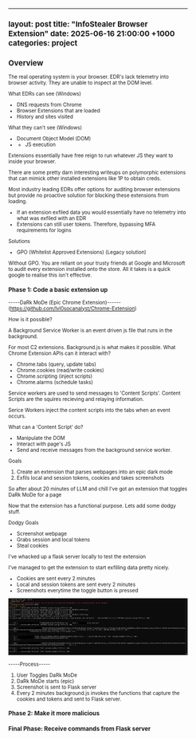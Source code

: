 <style>
  body {
    font-size: 10px !important;
  }
</style>

---
layout: post
title:  "InfoStealer Browser Extension"
date:   2025-06-16 21:00:00 +1000
categories: project
---

## Overview

The real operating system is your browser. EDR's lack telemetry into browser activity. They are unable to inspect at the DOM level.

What EDRs can see (Windows)
- DNS requests from Chrome
- Browser Extensions that are loaded
- History and sites visited

What they can't see (Windows)
- Document Object Model (DOM) 
- - JS execution

Extensions essentially have free reign to run whatever JS they want to inside your browser.

There are some pretty darn interesting writeups on polymorphic extensions that can mimick other installed extensions like 1P to obtain creds. 

Most industry leading EDRs offer options for auditing browser extensions but provide no proactive solution for blocking these extensions from loading.
- If an extension exfiled data you would essentially have no telemetry into what was exfiled with an EDR
- Extensions can still user tokens. Therefore, bypassing MFA requirements for logins

Solutions
- GPO (Whitelist Approved Extensions) (Legacy solution)

Without GPO. You are reliant on your trusty friends at Google and Microsoft to audit every extension installed onto the store. All it takes is a quick google to realise this isn't effective.

### Phase 1: Code a basic extension up

-----DaRk MoDe (Epic Chrome Extension)------
(https://github.com/lvl0socanalyst/Chrome-Extension)

How is it possible?

A Background Service Worker is an event driven js file that runs in the background.

For most C2 extensions. Background.js is what makes it possible. What Chrome Extension APIs can it interact with?
- Chrome.tabs (query, update tabs)
- Chrome.cookies (read/write cookies)
- Chrome.scripting (inject scripts)
- Chrome.alarms (schedule tasks)

Service workers are used to send messages to 'Content Scripts'. Content Scripts are the squires recieving and relaying information.

Serice Workers inject the content scripts into the tabs when an event occurs.

What can a 'Content Script' do?
- Manipulate the DOM
- Interact with page's JS
- Send and receive messages from the background service worker.

Goals
1. Create an extension that parses webpages into an epic dark mode
2. Exfils local and session tokens, cookies and takes screenshots

So after about 20 minutes of LLM and chill I've got an extension that toggles DaRk MoDe for a page

Now that the extension has a functional purpose. Lets add some dodgy stuff.

Dodgy Goals
- Screenshot webpage
- Grabs session and local tokens
- Steal cookies

I've whacked up a flask server locally to test the extension

I've managed to get the extension to start exfilling data pretty nicely. 
- Cookies are sent every 2 minutes
- Local and session tokens are sent every 2 minutes
- Screenshots everytime the toggle button is pressed

![Flask Output](/images/flask_output.PNG)

-----Process-----
1. User Toggles DaRk MoDe
2. DaRk MoDe starts (epic)
3. Screenshot is sent to Flask server
4. Every 2 minutes background.js invokes the functions that capture the cookies and tokens and sent to Flask server.


### Phase 2: Make it more malicious

### Final Phase: Receive commands from Flask server